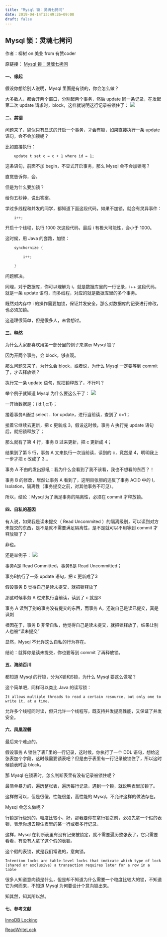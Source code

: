 ```yaml
---
title: "Mysql 锁：灵魂七拷问"
date: 2019-04-14T13:49:26+09:00
draft: false
---
```


## Mysql 锁：灵魂七拷问 

作者：柳树 on 美业 from 有赞coder

原链接： [Mysql 锁：灵魂七拷问](https://mp.weixin.qq.com/s/R7gN-dVA4LrVi5zy2LvG_Q)

#### 一、缘起

假设你想给别人说明，Mysql 里面是有锁的，你会怎么做？

大多数人，都会开两个窗口，分别起两个事务，然后 update 同一条记录，在发起第二次 update 请求时，block，这样就说明这行记录被锁住了：
![](https://mmbiz.qpic.cn/mmbiz_png/PfMGv3PxR7icSKQQqXlJcokhOnL03GktP5TvkibJsc1eQCia2y2YzDAvGrEI5Ipco1hNAHyeUJPibGwjsI3zAt4BUg/640?wx_fmt=png&wxfrom=5&wx_lazy=1&wx_co=1)

#### 二、禁锢

问题来了，貌似只有显式的开启一个事务，才会有锁，如果直接执行一条 update 语句，会不会加锁呢？

比如直接执行：
``` mysql
    update t set c = c + 1 where id = 1;
```

这条语句，前面不加 begin，不显式开启事务，那么 Mysql 会不会加锁呢？

直觉告诉你，会。

但是为什么要加锁？

给你五秒钟，说出答案。


学过多线程和并发的同学，都知道下面这段代码，如果不加锁，就会有灵异事件：
``` java
    i++;
```
开启十个线程，执行 1000 次这段代码，最后 i 有极大可能性，会小于 1000。

这时候，用 Java 的套路，加锁：
``` java
    synchornize {

        i++;

    }
```
问题解决。

同理，对于数据库，你可以理解为 i，就是数据库里的一行记录，i++ 这段代码，就是一条 update 语句，而多线程，对应的就是数据库里的多个事务。

既然对内存中 i 的操作需要加锁，保证并发安全，那么对数据库的记录进行修改，也必须加锁。

这道理很简单，但是很多人，未曾想过。
#### 三、释然

为什么大家都喜欢用第一部分里的例子来演示 Mysql 锁？

因为开两个事务，会 block，够直观。

那么问题又来了，为什么会 block，或者说，为什么 Mysql 一定要等到 commit 了，才去释放锁？

执行完一条 update 语句，就把锁释放了，不行吗？

举个例子就知道 Mysql 为什么要这么干了：
![](https://mmbiz.qpic.cn/mmbiz_png/PfMGv3PxR7icSKQQqXlJcokhOnL03GktPhxia8JJdzh8OAerrZvFrEG8IIe05Z974KxkmARXiaiaGibPmuDgsoPRcjg/640?wx_fmt=png&wxfrom=5&wx_lazy=1&wx_co=1)

一开始数据是：{id:1,c:1}；

接着事务A通过 select .. for update，进行当前读，查到了 c=1；

接着它继续去更新，把 c 更新成 3，假设这时候，事务 A 执行完 update 语句后，就把锁释放了；

那么就有了第 4 行，事务 B 过来更新，把 c 更新成 4；

结果到了第 5 行，事务 A 又来执行一次当前读，读到的 c，竟然是 4，明明我上一步才把 c 改成了 3...

事务 A 不由的发出怒吼：我为什么会看到了我不该看，我也不想看的东西？！

事务 B 的修改，居然让事务 A 看到了，这明目张胆的违反了事务 ACID 中的 I，Isolation，隔离性（事务提交之前，对其他事务不可见）。

所以，结论：Mysql 为了满足事务的隔离性，必须在 commit 才释放锁。
#### 四、自私的基因

有人说，如果我是读未提交（ Read Uncommited ）的隔离级别，可以读到对方未提交的东西，是不是就不需要满足隔离性，是不是就可以不用等到 commit 才释放锁了？

非也。

还是举例子：
![](https://mmbiz.qpic.cn/mmbiz_png/PfMGv3PxR7icSKQQqXlJcokhOnL03GktPqf88qicW084hLxEYPNkW2a3lvdvXnqdibaLzEqlKX6uzBj4dcBnTtVRA/640?wx_fmt=png&wxfrom=5&wx_lazy=1&wx_co=1)

事务A是 Read Committed，事务B是 Read Uncommitted；

事务B执行了一条 update 语句，把 c 更新成了3

假设事务 B 觉得自己是读未提交，就把锁释放了

那这时候事务 A 过来执行当前读，读到了 c 就是3

事务 A 读到了别的事务没有提交的东西，而事务 A，还说自己是读已提交，真是讽刺

根因在于，事务 B 非常自私，他觉得自己是读未提交，就把锁释放了，结果让别人也被“读未提交”

显然，Mysql 不允许这么自私的行为存在。

结论：就算你是读未提交，你也要等到 commit 了再释放锁。
#### 五、海纳百川

都知道 Mysql 的行锁，分为X锁和S锁，为什么 Mysql 要这么做呢？

这个简单吧，同样可以类比 Java 的读写锁：

    It allows multiple threads to read a certain resource, but only one to write it, at a time.

允许多个线程同时读，但只允许一个线程写，既支持并发提高性能，又保证了并发安全。
#### 六、凤凰涅磐

最后来个难点的。

假设事务 A 锁住了表T里的一行记录，这时候，你执行了一个 DDL 语句，想给这张表加个字段，这时候需要锁表吧？但是由于表里有一行记录被锁住了，所以这时候锁表时会 block。

那 Mysql 在锁表时，怎么判断表里有没有记录被锁住呢？

最简单暴力的，遍历整张表，遍历每行记录，遇到一个锁，就说明表里加锁了。

这样做可以，但是很傻，性能很差，高性能的 Mysql，不允许这样的做法存在。

Mysql 会怎么做呢？

行锁是行级别的，粒度比较小，好，那我要你在拿行锁之前，必须先拿一个假的表锁，表示你想去锁住表里的某一行或者多行记录。

这样，Mysql 在判断表里有没有记录被锁定，就不需要遍历整张表了，它只需要看看，有没有人拿了这个假的表锁。

这个假的表锁，就是我们常说的，意向锁。

    Intention locks are table-level locks that indicate which type of lock (shared or exclusive) a transaction requires later for a row in a table

很多人知道意向锁是什么，但是却不知道为什么需要一个粒度比较大的锁，不知道它为何而来，不知道 Mysql 为何要设计个意向锁出来。

知其然，知其所以然。
#### 七、参考文献

    
[InnoDB Locking](https://dev.mysql.com/doc/refman/8.0/en/innodb-locking.html)
    

    
[ReadWriteLock](http://tutorials.jenkov.com/java-util-concurrent/readwritelock.html)
    



